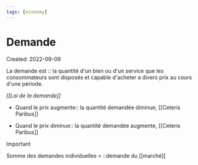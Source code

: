 ```yaml
---
tags: [economy] 
---
```


# Demande

Created: 2022-09-09

La demande est :: la quantité d'un bien ou d'un service que les consommateurs sont disposés et capable d'acheter a divers prix au cours d'une période.
<!--SR:!2023-04-17,40,290-->


*[[Loi de la demande]]*
- Quand le prix augmente:: la quantité demandée diminue, [[Ceteris Paribus]]
<!--SR:!2023-03-14,17,290-->

- Quand le prix diminue:: la quantité demandée augmente, [[Ceteris Paribus]]
<!--SR:!2023-04-27,50,294-->


> [!important]
> Somme des demandes individuelles = ::demande du [[marché]]
<!--SR:!2023-03-01,4,276-->

